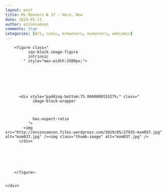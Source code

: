 ```yaml
---
layout: post
title: Mx Manners № 37 – Here, Now
date: 2019-05-11
author: onionsamson
comments: true
categories: [Art, comic, mrmanners, mxmanners, webcomic]
---
```

<div class="
          image-block-outer-wrapper
          layout-caption-below
          design-layout-inline
          combination-animation-none
          individual-animation-none
          individual-text-animation-none
        ">

      

      
        <figure class="
              sqs-block-image-figure
              intrinsic
            " style="max-width:2500px;">
          
        
        

        
          
            
          <div style="padding-bottom:75.040000915527%;" class="
                image-block-wrapper
                
          
        
                has-aspect-ratio
              ">
            <img src="http://onionsamson.files.wordpress.com/2019/05/27935-mxm037.jpg" alt="mxm037.jpg" /><img class="thumb-image" alt="mxm037.jpg" />
          </div>
        
          
        

        
      
        </figure>
      

    </div>
